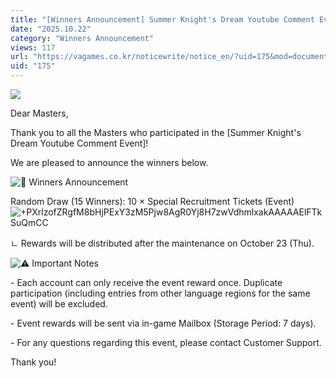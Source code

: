 ```yaml
---
title: "[Winners Announcement] Summer Knight's Dream Youtube Comment Event"
date: "2025.10.22"
category: "Winners Announcement"
views: 117
url: "https://vagames.co.kr/noticewrite/notice_en/?uid=175&mod=document"
uid: "175"
---
```


![](/images/news/live/en/175-531d8553.png)  
  

Dear Masters,

  

Thank you to all the Masters who participated in the \[Summer Knight's Dream Youtube Comment Event\]!

We are pleased to announce the winners below.

  

![🎁](/images/news/live/en/200-00ebbf59.svg) Winners Announcement

Random Draw (15 Winners): 10 × Special Recruitment Tickets (Event)  
![+PXrlzofZRgfM8bHjPExY3zM5Pjw8AgR0Yj8H7zwVdhmlxakAAAAAElFTkSuQmCC](/images/news/live/en/175-base64-0-21533935.png)  

ㄴ Rewards will be distributed after the maintenance on October 23 (Thu).

  

![⚠️](/images/news/live/en/176-56bce6b0.svg) Important Notes

\- Each account can only receive the event reward once. Duplicate participation (including entries from other language regions for the same event) will be excluded.

\- Event rewards will be sent via in-game Mailbox (Storage Period: 7 days).

\- For any questions regarding this event, please contact Customer Support.

  

Thank you!